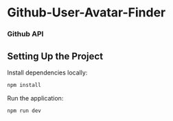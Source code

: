 
# Github-User-Avatar-Finder

 ### Github API 
 
## Setting Up the Project

Install dependencies locally:

```bash
npm install
```

Run the application:

```bash
npm run dev
```